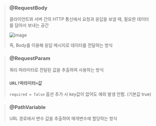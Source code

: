 > ### @RequestBody
> 클라이언트와 서버 간의 HTTP 통신에서 요청과 응답을 보낼 때, 필요한 데이터를 담아서 보내는 공간
> 
> ![image](https://github.com/lbk00/study_record/assets/99525751/2fdb9aef-b3be-43fd-a408-f9533df074df)
>
> 즉, Body를 이용해 응답 메시지로 데이터를 전달하는 방식

> ### @RequestParam
> 쿼리 파라미터로 전달된 값을 추출하여 사용하는 방식
> 
> ### `URL?파라미터=값`
>
> `required = false` 옵션 추가 시 key값이 없어도 예외 발생 안함. (기본값 true)
 
> ### @PathVariable
> URL 경로에서 변수 값을 추출하여 매개변수에 할당하는 방식

